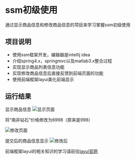 # ssm初级使用
通过显示商品信息和修改商品信息的项目来学习掌握ssm初级使用

## 项目说明
- 使用ssm框架开发，编辑器是intellij idea
- 介绍spring4.x，springmvc以及matlab3.x整合过程
- 实现显示商品列表信息功能
- 实现修改商品信息后直接反馈到前端页面的功能
- 使用前端框架layui美化前端显示

## 运行结果
显示商品信息
![显示页面](https://raw.githubusercontent.com/2427595858/ssm-getting-started/master/img/%E6%98%BE%E7%A4%BA%E9%A1%B5%E9%9D%A2.png)

将“南非钻石”价格修改为6998（原来是998）

![修改页面](https://raw.githubusercontent.com/2427595858/ssm-getting-started/master/img/%E4%BF%AE%E6%94%B9%E9%A1%B5%E9%9D%A2.png)

提交后的商品信息显示
![修改后](https://raw.githubusercontent.com/2427595858/ssm-getting-started/master/img/%E4%BF%AE%E6%94%B9%E5%90%8E.png)


前端框架layui的相关知识的学习请前往[layui官网](http://www.layui.com/)
